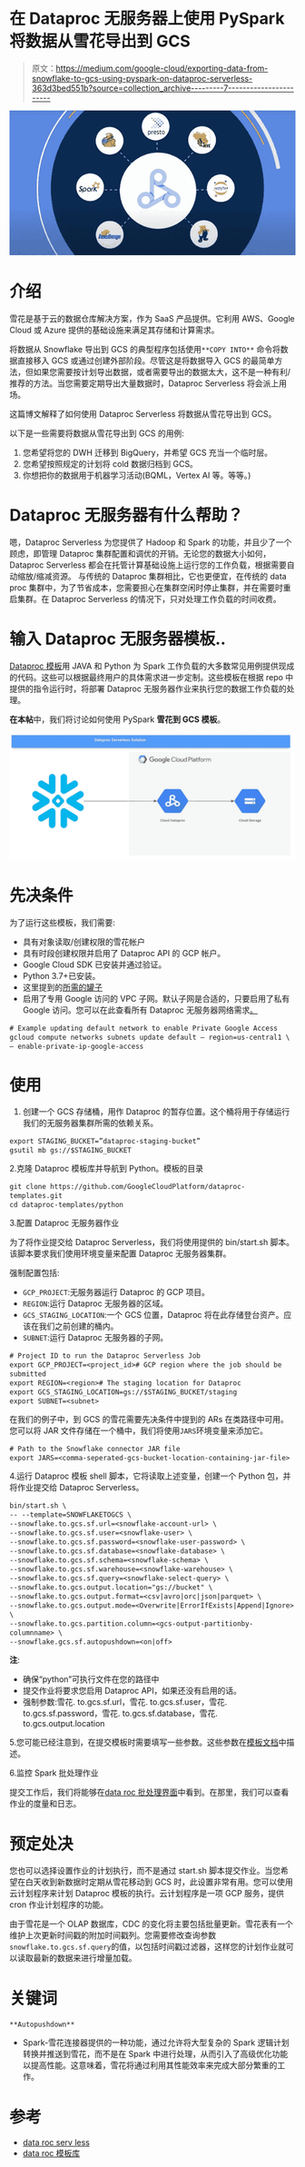 # 在 Dataproc 无服务器上使用 PySpark 将数据从雪花导出到 GCS

> 原文：<https://medium.com/google-cloud/exporting-data-from-snowflake-to-gcs-using-pyspark-on-dataproc-serverless-363d3bed551b?source=collection_archive---------7----------------------->

![](img/feb39e21f4b3edcaefcbfe1a8ac08af9.png)

# 介绍

雪花是基于云的数据仓库解决方案，作为 SaaS 产品提供。它利用 AWS、Google Cloud 或 Azure 提供的基础设施来满足其存储和计算需求。

将数据从 Snowflake 导出到 GCS 的典型程序包括使用`**COPY INTO**` 命令将数据直接移入 GCS 或通过创建外部阶段。尽管这是将数据导入 GCS 的最简单方法，但如果您需要按计划导出数据，或者需要导出的数据太大，这不是一种有利/推荐的方法。当您需要定期导出大量数据时，Dataproc Serverless 将会派上用场。

这篇博文解释了如何使用 Dataproc Serverless 将数据从雪花导出到 GCS。

以下是一些需要将数据从雪花导出到 GCS 的用例:

1.  您希望将您的 DWH 迁移到 BigQuery，并希望 GCS 充当一个临时层。
2.  您希望按照规定的计划将 cold 数据归档到 GCS。
3.  你想把你的数据用于机器学习活动(BQML，Vertex AI 等。等等。)

# Dataproc 无服务器有什么帮助？

嗯，Dataproc Serverless 为您提供了 Hadoop 和 Spark 的功能，并且少了一个顾虑，即管理 Dataproc 集群配置和调优的开销。无论您的数据大小如何，Dataproc Serverless 都会在托管计算基础设施上运行您的工作负载，根据需要自动缩放/缩减资源。
与传统的 Dataproc 集群相比，它也更便宜，在传统的 data proc 集群中，为了节省成本，您需要担心在集群空闲时停止集群，并在需要时重启集群。在 Dataproc Serverless 的情况下，只对处理工作负载的时间收费。

# 输入 Dataproc 无服务器模板..

[Dataproc 模板](https://github.com/GoogleCloudPlatform/dataproc-templates)用 JAVA 和 Python 为 Spark 工作负载的大多数常见用例提供现成的代码。这些可以根据最终用户的具体需求进一步定制。这些模板在根据 repo 中提供的指令运行时，将部署 Dataproc 无服务器作业来执行您的数据工作负载的处理。

**在本帖**中，我们将讨论如何使用 PySpark **雪花到 GCS 模板**。

![](img/abccec8b18795bba2a92f023ca00436a.png)

# 先决条件

为了运行这些模板，我们需要:

*   具有对象读取/创建权限的雪花帐户
*   具有时段创建权限并启用了 Dataproc API 的 GCP 帐户。
*   Google Cloud SDK 已安装并通过验证。
*   Python 3.7+已安装。
*   这里提到的[所需的罐子](https://github.com/GoogleCloudPlatform/dataproc-templates/tree/main/python/dataproc_templates/snowflake#jars-required)
*   启用了专用 Google 访问的 VPC 子网。默认子网是合适的，只要启用了私有 Google 访问。您可以在此查看所有 Dataproc 无服务器网络需求[。](https://cloud.google.com/dataproc-serverless/docs/concepts/network)

```
# Example updating default network to enable Private Google Access
gcloud compute networks subnets update default — region=us-central1 \
— enable-private-ip-google-access
```

# 使用

1.  创建一个 GCS 存储桶，用作 Dataproc 的暂存位置。这个桶将用于存储运行我们的无服务器集群所需的依赖关系。

```
export STAGING_BUCKET=”dataproc-staging-bucket”
gsutil mb gs://$STAGING_BUCKET
```

2.克隆 Dataproc 模板库并导航到 Python。模板的目录

```
git clone https://github.com/GoogleCloudPlatform/dataproc-templates.git
cd dataproc-templates/python
```

3.配置 Dataproc 无服务器作业

为了将作业提交给 Dataproc Serverless，我们将使用提供的 bin/start.sh 脚本。该脚本要求我们使用环境变量来配置 Dataproc 无服务器集群。

强制配置包括:

*   `GCP_PROJECT`:无服务器运行 Dataproc 的 GCP 项目。
*   `REGION`:运行 Dataproc 无服务器的区域。
*   `GCS_STAGING_LOCATION`:一个 GCS 位置，Dataproc 将在此存储登台资产。应该在我们之前创建的桶内。
*   `SUBNET`:运行 Dataproc 无服务器的子网。

```
# Project ID to run the Dataproc Serverless Job
export GCP_PROJECT=<project_id># GCP region where the job should be submitted
export REGION=<region># The staging location for Dataproc
export GCS_STAGING_LOCATION=gs://$STAGING_BUCKET/staging
export SUBNET=<subnet>
```

在我们的例子中，到 GCS 的雪花需要先决条件中提到的 ARs 在类路径中可用。您可以将 JAR 文件存储在一个桶中，我们将使用`JARS`环境变量来添加它。

```
# Path to the Snowflake connector JAR file
export JARS=<comma-seperated-gcs-bucket-location-containing-jar-file>
```

4.运行 Dataproc 模板 shell 脚本，它将读取上述变量，创建一个 Python 包，并将作业提交给 Dataproc Serverless。

```
bin/start.sh \
-- --template=SNOWFLAKETOGCS \
--snowflake.to.gcs.sf.url=<snowflake-account-url> \
--snowflake.to.gcs.sf.user=<snowflake-user> \
--snowflake.to.gcs.sf.password=<snowflake-user-password> \
--snowflake.to.gcs.sf.database=<snowflake-database> \
--snowflake.to.gcs.sf.schema=<snowflake-schema> \
--snowflake.to.gcs.sf.warehouse=<snowflake-warehouse> \
--snowflake.to.gcs.sf.query=<snowflake-select-query> \
--snowflake.to.gcs.output.location="gs://bucket" \
--snowflake.to.gcs.output.format=<csv|avro|orc|json|parquet> \
--snowflake.to.gcs.output.mode=<Overwrite|ErrorIfExists|Append|Ignore> \
--snowflake.to.gcs.partition.column=<gcs-output-partitionby-columnname> \
--snowflake.gcs.sf.autopushdown=<on|off>
```

**注**:

*   确保“python”可执行文件在您的路径中
*   提交作业将要求您启用 Dataproc API，如果还没有启用的话。
*   强制参数:雪花. to.gcs.sf.url，雪花. to.gcs.sf.user，雪花. to.gcs.sf.password，雪花. to.gcs.sf.database，雪花. to.gcs.output.location

5.您可能已经注意到，在提交模板时需要填写一些参数。这些参数在[模板文档](https://github.com/GoogleCloudPlatform/dataproc-templates/tree/main/python/dataproc_templates/snowflake#1-snowflake-to-gcs)中描述。

6.监控 Spark 批处理作业

提交工作后，我们将能够在[data roc 批处理界面](https://console.cloud.google.com/dataproc/batches)中看到。在那里，我们可以查看作业的度量和日志。

# 预定处决

您也可以选择设置作业的计划执行，而不是通过 start.sh 脚本提交作业。当您希望在白天收到新数据时定期从雪花移动到 GCS 时，此设置非常有用。您可以使用云计划程序来计划 Dataproc 模板的执行。云计划程序是一项 GCP 服务，提供 cron 作业计划程序的功能。

由于雪花是一个 OLAP 数据库，CDC 的变化将主要包括批量更新。雪花表有一个维护上次更新时间戳的附加时间戳列。您需要修改查询参数`snowflake.to.gcs.sf.query`的值，以包括时间戳过滤器，这样您的计划作业就可以读取最新的数据来进行增量加载。

# 关键词

`**Autopushdown**`

*   Spark-雪花连接器提供的一种功能，通过允许将大型复杂的 Spark 逻辑计划转换并推送到雪花，而不是在 Spark 中进行处理，从而引入了高级优化功能以提高性能。这意味着，雪花将通过利用其性能效率来完成大部分繁重的工作。

# 参考

*   [data roc serv less](https://cloud.google.com/dataproc-serverless/docs/overview)
*   [data roc 模板库](https://github.com/GoogleCloudPlatform/dataproc-templates)